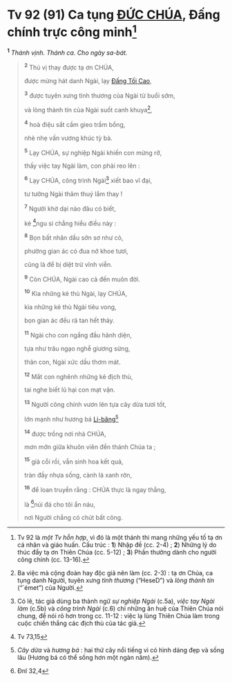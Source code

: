 # Tv 92 (91) Ca tụng [ĐỨC CHÚA](), Đấng chính trực công minh[^1-3c464084-4177-4cbe-819b-d6f343bad58b]

<sup><b>1</b></sup> _Thánh vịnh. Thánh ca. Cho ngày sa-bát._

> <sup><b>2</b></sup> Thú vị thay được tạ ơn CHÚA,
>
> được mừng hát danh Ngài, lạy [Đấng Tối Cao](),
>
> <sup><b>3</b></sup> được tuyên xưng tình thương của Ngài từ buổi sớm,
>
> và lòng thành tín của Ngài suốt canh khuya[^2-3c464084-4177-4cbe-819b-d6f343bad58b],
>
> <sup><b>4</b></sup> hoà điệu sắt cầm gieo trầm bổng,
>
> nhè nhẹ vấn vương khúc tỳ bà.
>
> <sup><b>5</b></sup> Lạy CHÚA, sự nghiệp Ngài khiến con mừng rỡ,
>
> thấy việc tay Ngài làm, con phải reo lên :
>
> <sup><b>6</b></sup> Lạy CHÚA, công trình Ngài[^3-3c464084-4177-4cbe-819b-d6f343bad58b] xiết bao vĩ đại,
>
> tư tưởng Ngài thâm thuý lắm thay !
>
> <sup><b>7</b></sup> Người khờ dại nào đâu có biết,
>
> kẻ [^1@-3c464084-4177-4cbe-819b-d6f343bad58b]ngu si chẳng hiểu điều này :
>
> <sup><b>8</b></sup> Bọn bất nhân dầu sởn sơ như cỏ,
>
> phường gian ác có đua nở khoe tươi,
>
> cũng là để bị diệt trừ vĩnh viễn.
>
> <sup><b>9</b></sup> Còn CHÚA, Ngài cao cả đến muôn đời.
>
> <sup><b>10</b></sup> Kìa những kẻ thù Ngài, lạy CHÚA,
>
> kìa những kẻ thù Ngài tiêu vong,
>
> bọn gian ác đều rã tan hết thảy.
>
> <sup><b>11</b></sup> Ngài cho con ngẩng đầu hãnh diện,
>
> tựa như trâu ngạo nghễ giương sừng,
>
> thân con, Ngài xức dầu thơm mát.
>
> <sup><b>12</b></sup> Mắt con nghênh những kẻ địch thù,
>
> tai nghe biết lũ hại con mạt vận.
>
> <sup><b>13</b></sup> Người công chính vươn lên tựa cây dừa tươi tốt,
>
> lớn mạnh như hương bá [Li-băng]()[^4-3c464084-4177-4cbe-819b-d6f343bad58b]
>
> <sup><b>14</b></sup> được trồng nơi nhà CHÚA,
>
> mơn mởn giữa khuôn viên đền thánh Chúa ta ;
>
> <sup><b>15</b></sup> già cỗi rồi, vẫn sinh hoa kết quả,
>
> tràn đầy nhựa sống, cành lá xanh rờn,
>
> <sup><b>16</b></sup> để loan truyền rằng : CHÚA thực là ngay thẳng,
>
> là [^2@-3c464084-4177-4cbe-819b-d6f343bad58b]núi đá cho tôi ẩn náu,
>
> nơi Người chẳng có chút bất công.

[^1-3c464084-4177-4cbe-819b-d6f343bad58b]: Tv 92 là _một Tv hỗn hợp_, vì đó là một thánh thi mang những yếu tố tạ ơn cá nhân và giáo huấn. Cấu trúc : **1**) Nhập đề (cc. 2-4) ; **2**) Những lý do thúc đẩy tạ ơn Thiên Chúa (cc. 5-12) ; **3**) Phần thưởng dành cho người công chính (cc. 13-16).

[^2-3c464084-4177-4cbe-819b-d6f343bad58b]: Ba việc mà cộng đoàn hay độc giả nên làm (cc. 2-3) : tạ ơn Chúa, ca tụng danh Người, tuyên xưng _tình thương_ (“HeseD”) và _lòng thành tín_ (“´émet”) của Người.

[^3-3c464084-4177-4cbe-819b-d6f343bad58b]: Có lẽ, tác giả dùng ba thành ngữ _sự nghiệp Ngài_ (c.5a), _việc tay Ngài làm_ (c.5b) và _công trình Ngài_ (c.6) chỉ những ân huệ của Thiên Chúa nói chung, để nói rõ hơn trong cc. 11-12 : việc lạ lùng Thiên Chúa làm trong cuộc chiến thắng các địch thù của tác giả.

[^4-3c464084-4177-4cbe-819b-d6f343bad58b]: _Cây dừa_ và _hương bá_ : hai thứ cây nổi tiếng vì có hình dáng đẹp và sống lâu (Hương bá có thể sống hơn một ngàn năm).

[^1@-3c464084-4177-4cbe-819b-d6f343bad58b]: Tv 73,15

[^2@-3c464084-4177-4cbe-819b-d6f343bad58b]: Đnl 32,4
